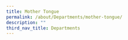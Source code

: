 ```yaml
---
title: Mother Tongue
permalink: /about/Departments/mother-tongue/
description: ""
third_nav_title: Departments
---
```

